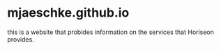 # mjaeschke.github.io
this is a website that probides information on the services that Horiseon provides.
